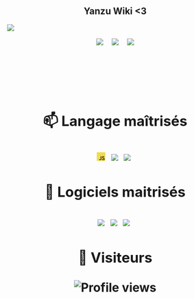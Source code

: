 <h2 align="center">Yanzu Wiki <3 </h2>

<img src="https://cdn.discordapp.com/attachments/1012844365409947681/1013210439397683292/eiro.gif">

<p align='center'>
<a href="https://DiscoID.cc/970062816230912011"><img height="30" src="https://cdn.jsdelivr.net/npm/simple-icons@v3/icons/discord.svg"></a>&nbsp;&nbsp;&nbsp;&nbsp;
<a href="https://www.youtube.com/channel/UCDT-v2iF_wGjMUrX3QkK0Ug?sub_confirmation=1"><img height="30" src="https://cdn.jsdelivr.net/npm/simple-icons@v3/icons/youtube.svg"></a>&nbsp;&nbsp;&nbsp;&nbsp;
<a href="https://instagram.com/yanzu1337"><img height="30" src="https://cdn.jsdelivr.net/npm/simple-icons@v3/icons/instagram.svg"></a>
</p>
<br>
<h1 align="center"Yanzu ↓ </h1>
<p1 align="center"Beginner Developer</p1>
<p2 align="center"Graphist Artist</p2>

<br>

### 📫 Langage maîtrisés
<code><img height="20" src="https://raw.githubusercontent.com/github/explore/80688e429a7d4ef2fca1e82350fe8e3517d3494d/topics/javascript/javascript.png"></code>&nbsp;
<code><img height="20" src="https://upload.wikimedia.org/wikipedia/commons/thumb/c/c3/Python-logo-notext.svg/1024px-Python-logo-notext.svg.png"></code>&nbsp;
<code><img height="20" src="https://cdn.discordapp.com/attachments/769272569034833920/782774606087979028/1_l4xICbIIYlz1OTymWCoUTw.jpeg"></code>&nbsp;
  
  ### 💽 Logiciels maitrisés
<code><img height="20" src="https://cdn.discordapp.com/attachments/1012844365409947681/1013214624486789191/photoshop.png"></code>&nbsp;
<code><img height="20" src="https://cdn.discordapp.com/attachments/1012844365409947681/1013214855823630437/C3D.webp"></code>&nbsp;
<code><img height="20" src="https://cdn.discordapp.com/attachments/1012844365409947681/1013215239292059728/st.png"></code>&nbsp;

### 👥 Visiteurs

![Profile views](https://gpvc.arturio.dev/xYanzu)


  
